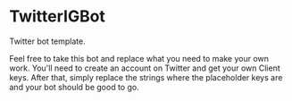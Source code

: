 # TwitterIGBot
Twitter bot template.

Feel free to take this bot and replace what you need to make your own work. 
You'll need to create an account on Twitter and get your own Client keys. 
After that, simply replace the strings where the placeholder keys are and your bot should be good to go.
